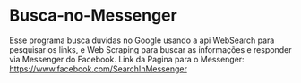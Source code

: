 # Busca-no-Messenger
Esse programa busca duvidas no Google usando a api WebSearch para pesquisar os links, e Web Scraping para buscar as informações e responder via Messenger do Facebook.
Link da Pagina para o Messenger: https://www.facebook.com/SearchInMessenger
